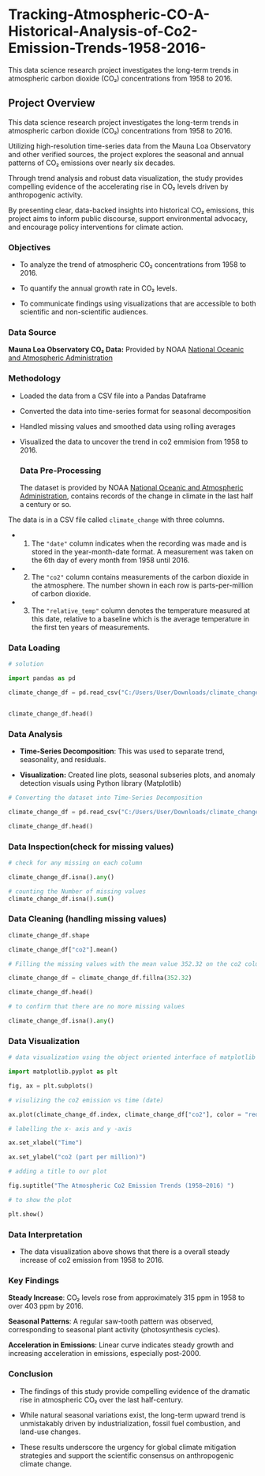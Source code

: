 # Tracking-Atmospheric-CO-A-Historical-Analysis-of-Co2-Emission-Trends-1958-2016-
This data science research project investigates the long-term trends in atmospheric carbon dioxide (CO₂) concentrations from 1958 to 2016.


## Project Overview
This data science research project investigates the long-term trends in atmospheric carbon dioxide (CO₂) concentrations from 1958 to 2016.

Utilizing high-resolution time-series data from the Mauna Loa Observatory and other verified sources, the project explores the seasonal and annual patterns of CO₂ emissions over nearly six decades.

Through trend analysis and robust data visualization, the study provides compelling evidence of the accelerating rise in CO₂ levels driven by anthropogenic activity.

By presenting clear, data-backed insights into historical CO₂ emissions, this project aims to inform public discourse, support environmental advocacy, and encourage policy interventions for climate action.

### Objectives
- To analyze the trend of atmospheric CO₂ concentrations from 1958 to 2016.

- To quantify the annual growth rate in CO₂ levels.

- To communicate findings using visualizations that are accessible to both scientific and non-scientific audiences.

### Data Source
**Mauna Loa Observatory CO₂ Data:** Provided by NOAA [National Oceanic and Atmospheric Administration](https://gml.noaa.gov/ccgg/trends/)


### Methodology
- Loaded the data from a CSV file into a Pandas Dataframe

- Converted the data into time-series format for seasonal decomposition

- Handled missing values and smoothed data using rolling averages

- Visualized the data to uncover the trend in co2 emmision from 1958 to 2016.

  ### Data Pre-Processing

  The dataset is provided by NOAA [National Oceanic and Atmospheric Administration](https://gml.noaa.gov/ccgg/trends/),  contains records of the change in climate in the last half a century or so. 

The data is in a CSV file called `climate_change` with three columns. 

- 1. The `"date"` column indicates when the recording was made and is stored in the year-month-date format.
     A measurement was taken on the 6th day of every month from 1958 until 2016. 


- 2. The  `"co2"` column contains measurements of the carbon dioxide in the atmosphere.
     The number shown in each row is parts-per-million of carbon dioxide. 


- 3. The  `"relative_temp"` column denotes the temperature measured at this date, relative to a baseline which is the average        temperature in the first ten years of measurements.
 
### Data Loading 

```python
# solution 

import pandas as pd 

climate_change_df = pd.read_csv("C:/Users/User/Downloads/climate_change.csv")


climate_change_df.head()


```

###  Data Analysis

- **Time-Series Decomposition**: This was used to separate trend, seasonality, and residuals.

- **Visualization:** Created line plots,  seasonal subseries plots, and anomaly detection visuals using Python library (Matplotlib)

```python
# Converting the dataset into Time-Series Decomposition

climate_change_df = pd.read_csv("C:/Users/User/Downloads/climate_change.csv", parse_dates = ["date"], index_col = "date" )

climate_change_df.head()

```

###  Data Inspection(check for missing values)

```python
# check for any missing on each column 

climate_change_df.isna().any()

```


```python
# counting the Number of missing values
climate_change_df.isna().sum()

```

### Data Cleaning (handling missing values) 

```python
climate_change_df.shape

```


```python
climate_change_df["co2"].mean()

```

```python
# Filling the missing values with the mean value 352.32 on the co2 column 

climate_change_df = climate_change_df.fillna(352.32)

climate_change_df.head()

```

```python
# to confirm that there are no more missing values 

climate_change_df.isna().any()

```

### Data Visualization

```python
# data visualization using the object oriented interface of matplotlib 

import matplotlib.pyplot as plt 

fig, ax = plt.subplots()

# visulizing the co2 emission vs time (date)

ax.plot(climate_change_df.index, climate_change_df["co2"], color = "red" )

# labelling the x- axis and y -axis 

ax.set_xlabel("Time")

ax.set_ylabel("co2 (part per million)")

# adding a title to our plot 

fig.suptitle("The Atmospheric Co2 Emission Trends (1958–2016) ")

# to show the plot 

plt.show()

```

###  Data Interpretation
- The data visualization above shows that there is a overall steady increase of co2 emission from 1958 to 2016.

### Key Findings 

**Steady Increase**: CO₂ levels rose from approximately 315 ppm in 1958 to over 403 ppm by 2016.

**Seasonal Patterns**: A regular saw-tooth pattern was observed, corresponding to seasonal plant activity (photosynthesis cycles).

**Acceleration in Emissions**: Linear curve indicates steady growth and increasing acceleration in emissions, especially post-2000.

### Conclusion

- The findings of this study provide compelling evidence of the dramatic rise in atmospheric CO₂ over the last half-century.

- While natural seasonal variations exist, the long-term upward trend is unmistakably driven by industrialization, fossil fuel combustion, and land-use changes. 

- These results underscore the urgency for global climate mitigation strategies and support the scientific consensus on anthropogenic climate change.



